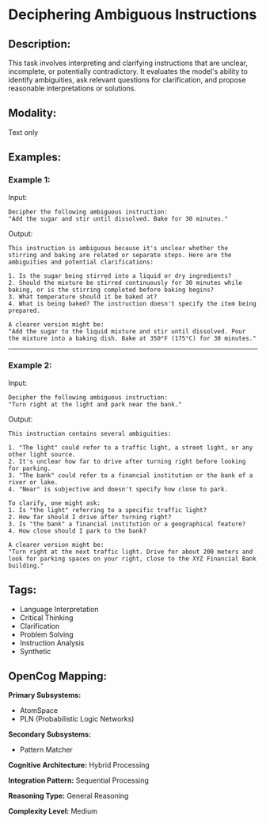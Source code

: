 # Deciphering Ambiguous Instructions

## Description:
This task involves interpreting and clarifying instructions that are unclear, incomplete, or potentially contradictory. It evaluates the model's ability to identify ambiguities, ask relevant questions for clarification, and propose reasonable interpretations or solutions.

## Modality:
Text only

## Examples:

### Example 1:

Input:

```
Decipher the following ambiguous instruction:
"Add the sugar and stir until dissolved. Bake for 30 minutes."
```

Output:

```
This instruction is ambiguous because it's unclear whether the stirring and baking are related or separate steps. Here are the ambiguities and potential clarifications:

1. Is the sugar being stirred into a liquid or dry ingredients?
2. Should the mixture be stirred continuously for 30 minutes while baking, or is the stirring completed before baking begins?
3. What temperature should it be baked at?
4. What is being baked? The instruction doesn't specify the item being prepared.

A clearer version might be:
"Add the sugar to the liquid mixture and stir until dissolved. Pour the mixture into a baking dish. Bake at 350°F (175°C) for 30 minutes."
```

---

### Example 2:

Input:

```
Decipher the following ambiguous instruction:
"Turn right at the light and park near the bank."
```

Output:

```
This instruction contains several ambiguities:

1. "The light" could refer to a traffic light, a street light, or any other light source.
2. It's unclear how far to drive after turning right before looking for parking.
3. "The bank" could refer to a financial institution or the bank of a river or lake.
4. "Near" is subjective and doesn't specify how close to park.

To clarify, one might ask:
1. Is "the light" referring to a specific traffic light?
2. How far should I drive after turning right?
3. Is "the bank" a financial institution or a geographical feature?
4. How close should I park to the bank?

A clearer version might be:
"Turn right at the next traffic light. Drive for about 200 meters and look for parking spaces on your right, close to the XYZ Financial Bank building."
```

## Tags:
- Language Interpretation
- Critical Thinking
- Clarification
- Problem Solving
- Instruction Analysis
- Synthetic

## OpenCog Mapping:

**Primary Subsystems:**
- AtomSpace
- PLN (Probabilistic Logic Networks)

**Secondary Subsystems:**
- Pattern Matcher

**Cognitive Architecture:** Hybrid Processing

**Integration Pattern:** Sequential Processing

**Reasoning Type:** General Reasoning

**Complexity Level:** Medium